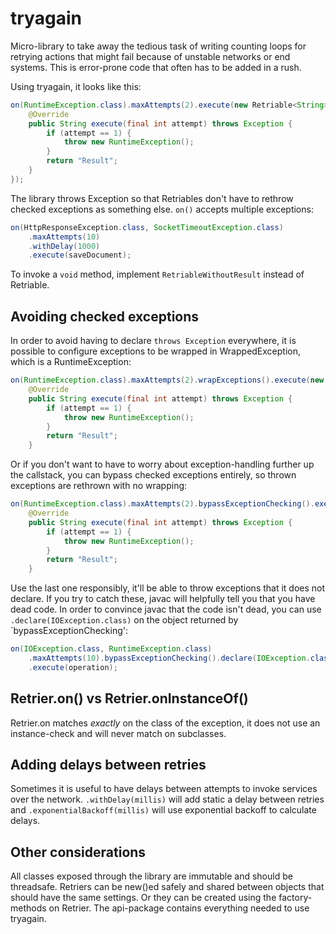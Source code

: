 tryagain
=======

Micro-library to take away the tedious task of writing counting loops
for retrying actions that might fail because of unstable networks or end
systems. This is error-prone code that often has to be added in a rush.

Using tryagain, it looks like this:
```java
on(RuntimeException.class).maxAttempts(2).execute(new Retriable<String>() {
    @Override
    public String execute(final int attempt) throws Exception {
        if (attempt == 1) {
            throw new RuntimeException();
        }
        return "Result";
    }
});
```

The library throws Exception so that Retriables don't have to rethrow
checked exceptions as something else. `on()` accepts multiple
exceptions:

```java
on(HttpResponseException.class, SocketTimeoutException.class)
    .maxAttempts(10)
    .withDelay(1000)
    .execute(saveDocument);
```

To invoke a `void` method, implement `RetriableWithoutResult` instead of
Retriable.

Avoiding checked exceptions
-----

In order to avoid having to declare `throws Exception` everywhere, it is
possible to configure exceptions to be wrapped in WrappedException,
which is a RuntimeException:

```java
on(RuntimeException.class).maxAttempts(2).wrapExceptions().execute(new Retriable<String>() {
    @Override
    public String execute(final int attempt) throws Exception {
        if (attempt == 1) {
            throw new RuntimeException();
        }
        return "Result";
    }
```

Or if you don't want to have to worry about exception-handling further
up the callstack, you can bypass checked exceptions entirely, so thrown
exceptions are rethrown with no wrapping:

```java
on(RuntimeException.class).maxAttempts(2).bypassExceptionChecking().execute(new Retriable<String>() {
    @Override
    public String execute(final int attempt) throws Exception {
        if (attempt == 1) {
            throw new RuntimeException();
        }
        return "Result";
    }
```

Use the last one responsibly, it'll be able to throw exceptions that it
does not declare. If you try to catch these, javac will helpfully tell
you that you have dead code. In order to convince javac that the code
isn't dead, you can use `.declare(IOException.class)` on the object
returned by `bypassExceptionChecking':

```java
on(IOException.class, RuntimeException.class)
    .maxAttempts(10).bypassExceptionChecking().declare(IOException.class)
    .execute(operation);
```

Retrier.on() vs Retrier.onInstanceOf()
----

Retrier.on matches *exactly* on the class of the exception, it does not
use an instance-check and will never match on subclasses.

Adding delays between retries
----

Sometimes it is useful to have delays between attempts to invoke
services over the network. `.withDelay(millis)` will add static a delay between
retries and `.exponentialBackoff(millis)` will use exponential backoff
to calculate delays.

Other considerations
-----

All classes exposed through the library are immutable and should be
threadsafe. Retriers can be new()ed safely and shared between objects
that should have the same settings. Or they can be created using the
factory-methods on Retrier. The api-package contains everything needed
to use tryagain.

